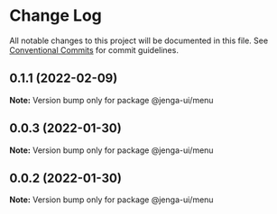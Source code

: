 # Change Log

All notable changes to this project will be documented in this file.
See [Conventional Commits](https://conventionalcommits.org) for commit guidelines.

## 0.1.1 (2022-02-09)

**Note:** Version bump only for package @jenga-ui/menu

## 0.0.3 (2022-01-30)

**Note:** Version bump only for package @jenga-ui/menu

## 0.0.2 (2022-01-30)

**Note:** Version bump only for package @jenga-ui/menu
